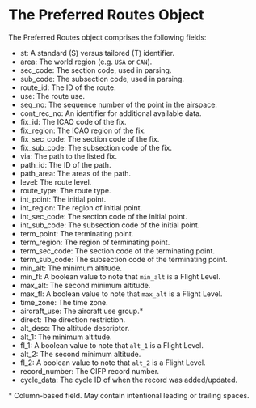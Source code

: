 # The Preferred Routes Object

The Preferred Routes object comprises the following fields:

- st: A standard (S) versus tailored (T) identifier.
- area: The world region (e.g. `USA` or `CAN`).
- sec_code: The section code, used in parsing.
- sub_code: The subsection code, used in parsing.
- route_id: The ID of the route.
- use: The route use.
- seq_no: The sequence number of the point in the airspace.
- cont_rec_no: An identifier for additional available data.
- fix_id: The ICAO code of the fix.
- fix_region: The ICAO region of the fix.
- fix_sec_code: The section code of the fix.
- fix_sub_code: The subsection code of the fix.
- via: The path to the listed fix.
- path_id: The ID of the path.
- path_area: The areas of the path.
- level: The route level.
- route_type: The route type.
- int_point: The initial point.
- int_region: The region of initial point.
- int_sec_code: The section code of the initial point.
- int_sub_code: The subsection code of the initial point.
- term_point: The terminating point.
- term_region: The region of terminating point.
- term_sec_code: The section code of the terminating point.
- term_sub_code: The subsection code of the terminating point.
- min_alt: The minimum altitude.
- min_fl: A boolean value to note that `min_alt` is a Flight Level.
- max_alt: The second minimum altitude.
- max_fl: A boolean value to note that `max_alt` is a Flight Level.
- time_zone: The time zone.
- aircraft_use: The aircraft use group.\*
- direct: The direction restriction.
- alt_desc: The altitude descriptor.
- alt_1: The minimum altitude.
- fl_1: A boolean value to note that `alt_1` is a Flight Level.
- alt_2: The second minimum altitude.
- fl_2: A boolean value to note that `alt_2` is a Flight Level.
- record_number: The CIFP record number.
- cycle_data: The cycle ID of when the record was added/updated.

\* Column-based field. May contain intentional leading or trailing spaces.
